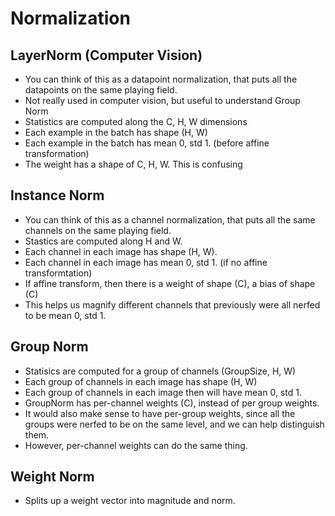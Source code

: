 # Normalization

## LayerNorm (Computer Vision)
- You can think of this as a datapoint normalization, that puts all the datapoints 
on the same playing field.
- Not really used in computer vision, but useful to understand Group Norm
- Statistics are computed along the C, H, W dimensions
- Each example in the batch has shape (H, W)
- Each example in the batch has mean 0, std 1. (before affine transformation)
- The weight has a shape of C, H, W. This is confusing

## Instance Norm
- You can think of this as a channel normalization, that puts all the same channels on the same playing field.
- Stastics are computed along H and W.
- Each channel in each image has shape (H, W).
- Each channel in each image has mean 0, std 1. (if no affine transformtation)
- If affine transform, then there is a weight of shape (C), a bias of shape (C)
- This helps us magnify different channels that previously were all nerfed to be mean 0, std 1.

## Group Norm
- Statisics are computed for a group of channels (GroupSize, H, W)
- Each group of channels in each image has shape (H, W)
- Each group of channels in each image then will have mean 0, std 1.
- GroupNorm has per-channel weights (C), instead of per group weights.
- It would also make sense to have per-group weights, since all the groups were nerfed to be on the same level, and we can help distinguish them.
- However, per-channel weights can do the same thing.


## Weight Norm
- Splits up a weight vector into magnitude and norm.